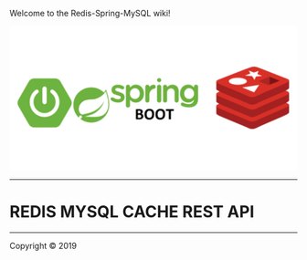Welcome to the Redis-Spring-MySQL wiki!

![](https://github.com/nzivo/Redis-Spring-MySQL/blob/master/New%20Project.jpg)
***
# REDIS MYSQL CACHE REST API

***
Copyright &copy; 2019

